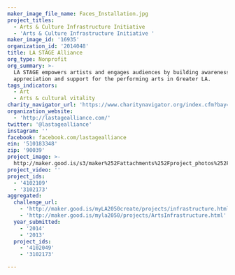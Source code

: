 ```yaml
---
maker_image_file_name: Faces_Installation.jpg
project_titles:
  - Arts & Culture Infrastructure Initiative
  - 'Arts & Culture Infrastructure Initiative '
maker_image_id: '16935'
organization_id: '2014048'
title: LA STAGE Alliance
org_type: Nonprofit
org_summary: >-
  LA STAGE empowers artists and engages audiences by building awareness,
  appreciation and support for the performing arts in Greater LA.
tags_indicators:
  - Art
  - Arts & cultural vitality
charity_navigator_url: 'https://www.charitynavigator.org/index.cfm?bay=search.profile&ein=510183348'
organization_website:
  - 'http://lastagealliance.com/'
twitter: '@lastagealliance'
instagram: ''
facebook: facebook.com/lastagealliance
ein: '510183348'
zip: '90039'
project_image: >-
  http://maker.good.is/s3/maker%252Fattachments%252Fproject_photos%252Fimages%252F16935%252Fdisplay%252FFaces_Installation.jpg=c570x385
project_video: ''
project_ids:
  - '4102109'
  - '3102173'
aggregated:
  challenge_url:
    - 'http://maker.good.is/myLA2050create/projects/infrastructure.html'
    - 'http://maker.good.is/myla2050/projects/ArtsInfrastructure.html'
  year_submitted:
    - '2014'
    - '2013'
  project_ids:
    - '4102049'
    - '3102173'

---
```

